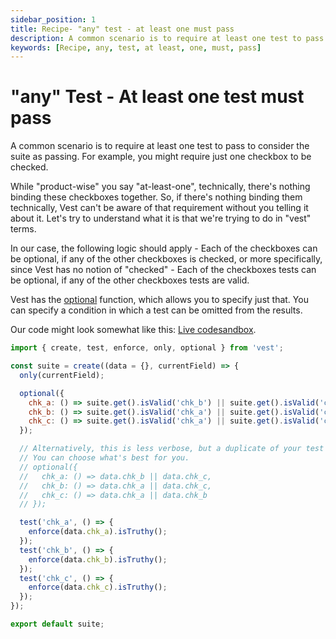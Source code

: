 ```yaml
---
sidebar_position: 1
title: Recipe- "any" test - at least one must pass
description: A common scenario is to require at least one test to pass to consider the suite as passing.
keywords: [Recipe, any, test, at least, one, must, pass]
---
```


# "any" Test - At least one test must pass

A common scenario is to require at least one test to pass to consider the suite as passing. For example, you might require just one checkbox to be checked.

While "product-wise" you say "at-least-one", technically, there's nothing binding these checkboxes together. So, if there's nothing binding them technically, Vest can't be aware of that requirement without you telling it about it. Let's try to understand what it is that we're trying to do in "vest" terms.

In our case, the following logic should apply - Each of the checkboxes can be optional, if any of the other checkboxes is checked, or more specifically, since Vest has no notion of "checked" - Each of the checkboxes tests can be optional, if any of the other checkboxes tests are valid.

Vest has the [optional](./../writing_your_suite/optional_fields.md) function, which allows you to specify just that. You can specify a condition in which a test can be omitted from the results.

Our code might look somewhat like this:
[Live codesandbox](https://codesandbox.io/s/vest-4-any-test-optional-q8m67).

```js
import { create, test, enforce, only, optional } from 'vest';

const suite = create((data = {}, currentField) => {
  only(currentField);

  optional({
    chk_a: () => suite.get().isValid('chk_b') || suite.get().isValid('chk_c'),
    chk_b: () => suite.get().isValid('chk_a') || suite.get().isValid('chk_c'),
    chk_c: () => suite.get().isValid('chk_a') || suite.get().isValid('chk_b'),
  });

  // Alternatively, this is less verbose, but a duplicate of your test logic.
  // You can choose what's best for you.
  // optional({
  //   chk_a: () => data.chk_b || data.chk_c,
  //   chk_b: () => data.chk_a || data.chk_c,
  //   chk_c: () => data.chk_a || data.chk_b
  // });

  test('chk_a', () => {
    enforce(data.chk_a).isTruthy();
  });
  test('chk_b', () => {
    enforce(data.chk_b).isTruthy();
  });
  test('chk_c', () => {
    enforce(data.chk_c).isTruthy();
  });
});

export default suite;
```
